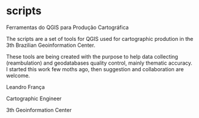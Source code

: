 # scripts
Ferramentas do QGIS para Produção Cartográfica

The scripts are a set of tools for QGIS used for cartographic prodution in the 3th Brazilian Geoinformation Center.

These tools are being created with the purpose to help data collecting (reambulation) and geodatabases quality control, mainly thematic accuracy.
I started this work few moths ago, then suggestion and collaboration are  welcome.

Leandro França

Cartographic Engineer

3th Geoinformation Center
